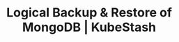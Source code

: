 ---
title: Logical Backup & Restore of MongoDB | KubeStash
menu:
  docs_{{ .version }}:
    identifier: guides-mongodb-backup-kubestash-logical
    name: Logical Backup
    parent: guides-mongodb-backup-stashv2
    weight: 20
menu_name: docs_{{ .version }}
---